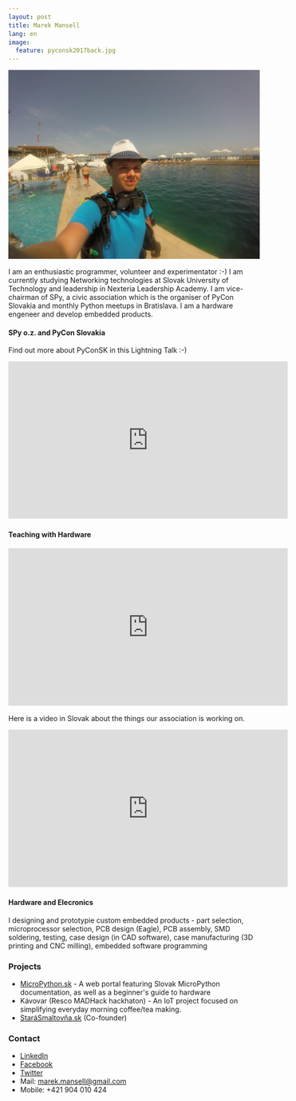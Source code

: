 ```yaml
---
layout: post
title: Marek Mansell
lang: en
image:
  feature: pyconsk2017back.jpg
---
```


![Malta](/images/marek/malta_18_pool.jpg)

I am an enthusiastic programmer, volunteer and experimentator :-) I am currently studying Networking technologies at Slovak University of Technology and leadership in Nexteria Leadership Academy. I am vice-chairman of SPy, a civic association which is the organiser of PyCon Slovakia and monthly Python meetups in Bratislava. I am a hardware engeneer and develop embedded products.

#### SPy o.z. and PyCon Slovakia

Find out more about PyConSK in this Lightning Talk :-)
<iframe width="560" height="315" src="https://www.youtube.com/embed/XsKUP23WPxY?rel=0&amp;controls=0&amp;showinfo=0&amp;start=432" frameborder="0" allow="autoplay; encrypted-media" allowfullscreen></iframe>

#### Teaching with Hardware

<iframe width="560" height="315" src="https://www.youtube.com/embed/cM5DdhZD9aY" frameborder="0" allow="autoplay; encrypted-media" allowfullscreen></iframe>

Here is a video in Slovak about the things our association is working on.
<iframe width="560" height="315" src="https://www.youtube.com/embed/sQNQT-0ySMw" frameborder="0" allow="autoplay; encrypted-media" allowfullscreen></iframe>

#### Hardware and Elecronics

I designing and prototypie custom embedded products - part selection, microprocessor selection, PCB design (Eagle), PCB assembly, SMD soldering, testing, case design (in CAD software), case manufacturing (3D printing and CNC milling), embedded software programming

### Projects

*   [MicroPython.sk](http://micropython.sk/) - A web portal featuring Slovak MicroPython documentation, as well as a beginner's guide to hardware
*   Kávovar (Resco MADHack hackhaton) - An IoT project focused on simplifying everyday morning coffee/tea making.
*   [StaráSmaltov&#x0148;a.sk](#) (Co-founder)


### Contact

* [LinkedIn](https://www.linkedin.com/in/marekmansell)
* [Facebook](http://facebook.com/marekmansell)
* [Twitter](http://twitter.com/marekmansell)
* Mail: marek.mansell@gmail.com
* Mobile: +421 904 010 424
